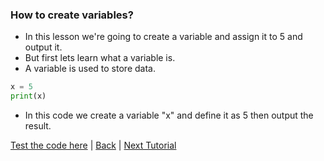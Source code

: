 ### How to create variables?

* In this lesson we're going to create a variable and assign it to 5 and output it.
* But first lets learn what a variable is.
* A variable is used to store data. 

```python
x = 5
print(x)
```
* In this code we create a variable "x" and define it as 5 then output the result.

[Test the code here](https://onlinegdb.com) | [Back](index) | [Next Tutorial](tutorial2)
